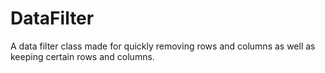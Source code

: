 # DataFilter
A data filter class made for quickly removing rows and columns as well as keeping certain rows and columns.
